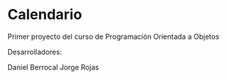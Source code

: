 ﻿Calendario
==========

Primer proyecto del curso de Programación Orientada a Objetos

Desarrolladores:

Daniel Berrocal
Jorge Rojas
